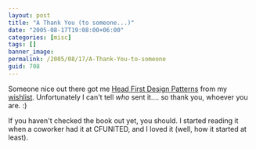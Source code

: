 ```yaml
---
layout: post
title: "A Thank You (to someone...)"
date: "2005-08-17T19:08:00+06:00"
categories: [misc]
tags: []
banner_image: 
permalink: /2005/08/17/A-Thank-You-to-someone
guid: 708
---
```


Someone nice out there got me <a href="http://www.amazon.com/exec/obidos/tg/detail/-/0596007124/qid=1124318181/sr=8-1/ref=pd_bbs_1/002-9095540-0262448?v=glance&s=books&n=507846">Head First Design Patterns</a> from my <a href="http://www.amazon.com/o/registry/2TCL1D08EZEYE">wishlist</a>. Unfortunately I can't tell <i>who</i> sent it.... so thank you, whoever you are. :)

If you haven't checked the book out yet, you should. I started reading it when a coworker had it at CFUNITED, and I loved it (well, how it started at least).
